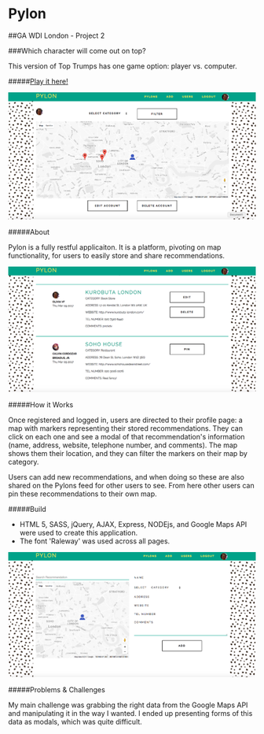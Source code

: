# Pylon

##GA WDI London - Project 2

###Which character will come out on top? 

This version of Top Trumps has one game option: player vs. computer. 

#####[Play it here!](https://pure-atoll-74725.herokuapp.com/)

![](./src/assets/images/1.jpg)

#####About

Pylon is a fully restful applicaiton. It is a platform, pivoting on map functionality, for users to easily store and share recommendations.

![](./src/assets/images/2.jpg)

#####How it Works

Once registered and logged in, users are directed to their profile page: a map with markers representing their stored recommendations. They can click on each one and see a modal of that recommendation's information (name, address, website, telephone number, and comments). The map shows them their location, and they can filter the markers on their map by category. 

Users can add new recommendations, and when doing so these are also shared on the Pylons feed for other users to see. From here other users can pin these recommendations to their own map. 


#####Build

* HTML 5, SASS, jQuery, AJAX, Express, NODEjs, and Google Maps API were used to create this application.
* The font 'Raleway' was used across all pages.

![](./src/assets/images/3.jpg)

#####Problems & Challenges

My main challenge was grabbing the right data from the Google Maps API and manipulating it in the way I wanted. I ended up presenting forms of this data as modals, which was quite difficult. 








